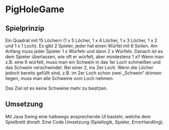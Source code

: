 # PigHoleGame

## Spielprinzip
Ein Quadrat mit 15 Löchern (1 x 5 Löcher, 1 x 4 Löcher, 1 x 3 Löcher, 1 x 2 und 1 x 1 Loch).
Es gibt 2 Spieler, jeder hat einen Würfel mit 6 Seiten.
Am Anfang muss jeder Spieler 1 x Würfeln und dann 2 x Würfeln. Danach ist es dem Spieler überlassen, wie oft er würfelt, aber mindestens 1 x!!
Wenn man z.B. eine 6 würfelt, muss man ein Schwein in das 1er Loch schmeißen und das Schwein verschwindet. Bei einer 2, ins 2er Loch. Wenn die Löcher jedoch bereits gefüllt sind, z.B. im 2er Loch schon zwei „Schwein“ drinnen liegen, muss man alle Schweine vom Loch nehmen.

Das Ziel ist es keine Schweine mehr zu besitzen.

## Umsetzung

Mit Java Swing eine halbwegs ansprechende UI basteln, welche dem Spielbrett ähnelt.
Eine Code Umsetzung (Spiellogik, Spieler, ErrorHandling).

